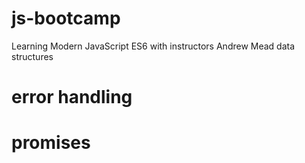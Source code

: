 # js-bootcamp
 Learning Modern JavaScript ES6 with instructors
Andrew Mead data structures
# error handling
# promises


